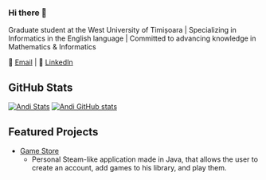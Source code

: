 ### Hi there 👋
Graduate student at the West University of Timișoara | Specializing in Informatics in the English language | Committed to advancing knowledge in Mathematics & Informatics

📧 [Email](mailto:sovaandi02@gmail.com) | 💼 [LinkedIn](https://www.linkedin.com/in/andrei-%C8%99ova-a77a85219/)

## GitHub Stats

[![Andi Stats](https://github-readme-stats.vercel.app/api/top-langs/?username=AndiSova&layout=donut-vertical&show_icons=true&theme=radical)](https://github.com/AndiSova/AndiSova)
[![Andi GitHub stats](https://github-readme-stats.vercel.app/api?username=AndiSova&show_icons=true&theme=radical)](https://github.com/AndiSova/AndiSova)

## Featured Projects

- [Game Store](https://github.com/AndiSova/Steam-like-application-made-in-Java)
  - Personal Steam-like application made in Java, that allows the user to create an account, add games to his library, and play them.
<!--
**AndiSova/AndiSova** is a ✨ _special_ ✨ repository because its `README.md` (this file) appears on your GitHub profile.

Here are some ideas to get you started:

- 🔭 I’m currently working on ...
- 🌱 I’m currently learning ...
- 👯 I’m looking to collaborate on ...
- 🤔 I’m looking for help with ...
- 💬 Ask me about ...
- 📫 How to reach me: ...
- 😄 Pronouns: ...
- ⚡ Fun fact: ...
-->
